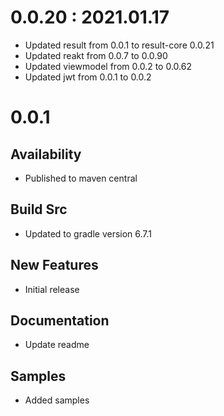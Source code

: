 # 0.0.20 : 2021.01.17
- Updated result from 0.0.1 to result-core 0.0.21
- Updated reakt from 0.0.7 to 0.0.90
- Updated viewmodel from 0.0.2 to 0.0.62
- Updated jwt from 0.0.1 to 0.0.2

# 0.0.1
## Availability
- Published to maven central

## Build Src
- Updated to gradle version 6.7.1

## New Features
- Initial release

## Documentation
- Update readme

## Samples
- Added samples
